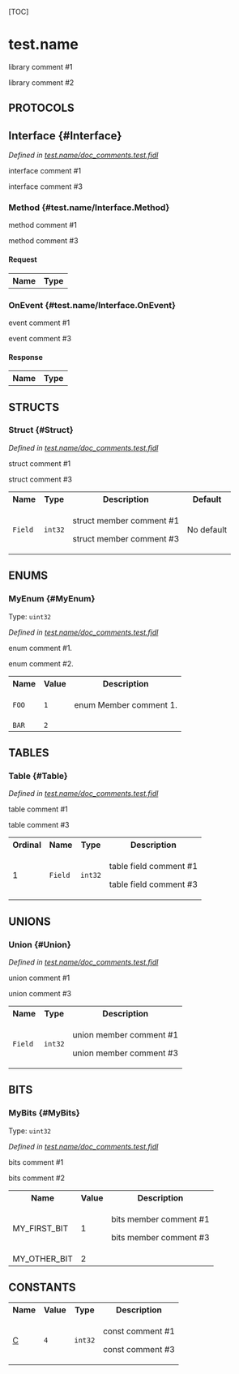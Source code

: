 [TOC]

# test.name

<p>library comment #1</p>
<p>library comment #2</p>

## **PROTOCOLS**

## Interface {#Interface}
*Defined in [test.name/doc_comments.test.fidl](https://fuchsia.googlesource.com/fuchsia/+/master/doc_comments.test.fidl#68)*

<p>interface comment #1</p>
<p>interface comment #3</p>

### Method {#test.name/Interface.Method}

<p>method comment #1</p>
<p>method comment #3</p>

#### Request
<table>
    <tr><th>Name</th><th>Type</th></tr>
    </table>



### OnEvent {#test.name/Interface.OnEvent}

<p>event comment #1</p>
<p>event comment #3</p>



#### Response
<table>
    <tr><th>Name</th><th>Type</th></tr>
    </table>



## **STRUCTS**

### Struct {#Struct}
*Defined in [test.name/doc_comments.test.fidl](https://fuchsia.googlesource.com/fuchsia/+/master/doc_comments.test.fidl#38)*

<p>struct comment #1</p>
<p>struct comment #3</p>


<table>
    <tr><th>Name</th><th>Type</th><th>Description</th><th>Default</th></tr><tr>
            <td><code>Field</code></td>
            <td>
                <code>int32</code>
            </td>
            <td><p>struct member comment #1</p>
<p>struct member comment #3</p>
</td>
            <td>No default</td>
        </tr>
</table>



## **ENUMS**

### MyEnum {#MyEnum}
Type: <code>uint32</code>

*Defined in [test.name/doc_comments.test.fidl](https://fuchsia.googlesource.com/fuchsia/+/master/doc_comments.test.fidl#28)*

<p>enum comment #1.</p>
<p>enum comment #2.</p>


<table>
    <tr><th>Name</th><th>Value</th><th>Description</th></tr><tr>
            <td><code>FOO</code></td>
            <td><code>1</code></td>
            <td><p>enum Member comment 1.</p>
</td>
        </tr><tr>
            <td><code>BAR</code></td>
            <td><code>2</code></td>
            <td></td>
        </tr></table>



## **TABLES**

### Table {#Table}


*Defined in [test.name/doc_comments.test.fidl](https://fuchsia.googlesource.com/fuchsia/+/master/doc_comments.test.fidl#58)*

<p>table comment #1</p>
<p>table comment #3</p>


<table>
    <tr><th>Ordinal</th><th>Name</th><th>Type</th><th>Description</th></tr>
    <tr>
            <td>1</td>
            <td><code>Field</code></td>
            <td>
                <code>int32</code>
            </td>
            <td><p>table field comment #1</p>
<p>table field comment #3</p>
</td>
        </tr></table>



## **UNIONS**

### Union {#Union}
*Defined in [test.name/doc_comments.test.fidl](https://fuchsia.googlesource.com/fuchsia/+/master/doc_comments.test.fidl#48)*

<p>union comment #1</p>
<p>union comment #3</p>

<table>
    <tr><th>Name</th><th>Type</th><th>Description</th></tr><tr>
            <td><code>Field</code></td>
            <td>
                <code>int32</code>
            </td>
            <td><p>union member comment #1</p>
<p>union member comment #3</p>
</td>
        </tr></table>



## **BITS**

### MyBits {#MyBits}
Type: <code>uint32</code>

*Defined in [test.name/doc_comments.test.fidl](https://fuchsia.googlesource.com/fuchsia/+/master/doc_comments.test.fidl#10)*

<p>bits comment #1</p>
<p>bits comment #2</p>


<table>
    <tr><th>Name</th><th>Value</th><th>Description</th></tr><tr>
            <td>MY_FIRST_BIT</td>
            <td>1</td>
            <td><p>bits member comment #1</p>
<p>bits member comment #3</p>
</td>
        </tr><tr>
            <td>MY_OTHER_BIT</td>
            <td>2</td>
            <td></td>
        </tr></table>



## **CONSTANTS**

<table>
    <tr><th>Name</th><th>Value</th><th>Type</th><th>Description</th></tr><tr id="C">
            <td><a href="https://fuchsia.googlesource.com/fuchsia/+/master/doc_comments.test.fidl#22">C</a></td>
            <td>
                    <code>4</code>
                </td>
                <td><code>int32</code></td>
            <td><p>const comment #1</p>
<p>const comment #3</p>
</td>
        </tr>
    
</table>



